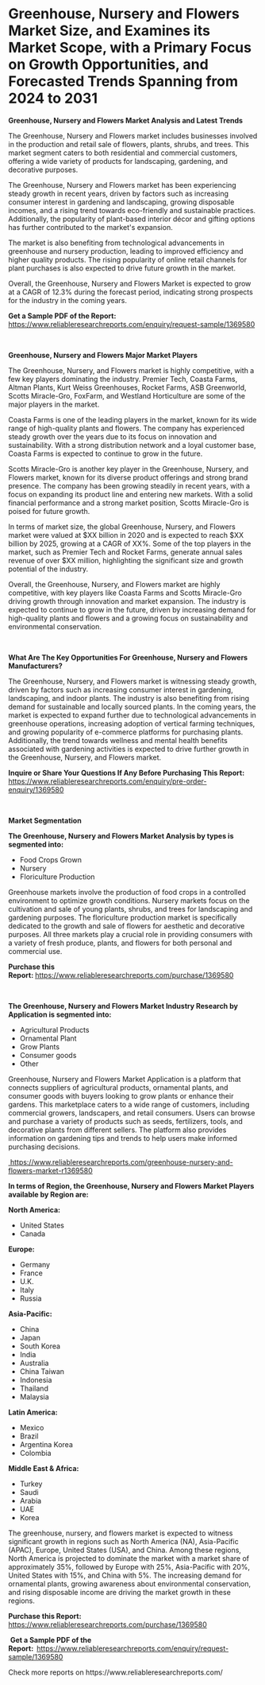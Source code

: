 <p><h1>Greenhouse, Nursery and Flowers Market Size, and Examines its Market Scope, with a Primary Focus on Growth Opportunities, and Forecasted Trends Spanning from 2024 to 2031</h1></p><p><strong>Greenhouse, Nursery and Flowers Market Analysis and Latest Trends</strong></p>
<p><p>The Greenhouse, Nursery and Flowers market includes businesses involved in the production and retail sale of flowers, plants, shrubs, and trees. This market segment caters to both residential and commercial customers, offering a wide variety of products for landscaping, gardening, and decorative purposes.</p><p>The Greenhouse, Nursery and Flowers market has been experiencing steady growth in recent years, driven by factors such as increasing consumer interest in gardening and landscaping, growing disposable incomes, and a rising trend towards eco-friendly and sustainable practices. Additionally, the popularity of plant-based interior décor and gifting options has further contributed to the market's expansion.</p><p>The market is also benefiting from technological advancements in greenhouse and nursery production, leading to improved efficiency and higher quality products. The rising popularity of online retail channels for plant purchases is also expected to drive future growth in the market.</p><p>Overall, the Greenhouse, Nursery and Flowers Market is expected to grow at a CAGR of 12.3% during the forecast period, indicating strong prospects for the industry in the coming years.</p></p>
<p><strong>Get a Sample PDF of the Report:&nbsp;</strong> <a href="https://www.reliableresearchreports.com/enquiry/request-sample/1369580">https://www.reliableresearchreports.com/enquiry/request-sample/1369580</a></p>
<p>&nbsp;</p>
<p><strong>Greenhouse, Nursery and Flowers Major Market Players</strong></p>
<p><p>The Greenhouse, Nursery, and Flowers market is highly competitive, with a few key players dominating the industry. Premier Tech, Coasta Farms, Altman Plants, Kurt Weiss Greenhouses, Rocket Farms, ASB Greenworld, Scotts Miracle-Gro, FoxFarm, and Westland Horticulture are some of the major players in the market.</p><p>Coasta Farms is one of the leading players in the market, known for its wide range of high-quality plants and flowers. The company has experienced steady growth over the years due to its focus on innovation and sustainability. With a strong distribution network and a loyal customer base, Coasta Farms is expected to continue to grow in the future.</p><p>Scotts Miracle-Gro is another key player in the Greenhouse, Nursery, and Flowers market, known for its diverse product offerings and strong brand presence. The company has been growing steadily in recent years, with a focus on expanding its product line and entering new markets. With a solid financial performance and a strong market position, Scotts Miracle-Gro is poised for future growth.</p><p>In terms of market size, the global Greenhouse, Nursery, and Flowers market were valued at $XX billion in 2020 and is expected to reach $XX billion by 2025, growing at a CAGR of XX%. Some of the top players in the market, such as Premier Tech and Rocket Farms, generate annual sales revenue of over $XX million, highlighting the significant size and growth potential of the industry. </p><p>Overall, the Greenhouse, Nursery, and Flowers market are highly competitive, with key players like Coasta Farms and Scotts Miracle-Gro driving growth through innovation and market expansion. The industry is expected to continue to grow in the future, driven by increasing demand for high-quality plants and flowers and a growing focus on sustainability and environmental conservation.</p></p>
<p>&nbsp;</p>
<p><strong>What Are The Key Opportunities For Greenhouse, Nursery and Flowers Manufacturers?</strong></p>
<p><p>The Greenhouse, Nursery, and Flowers market is witnessing steady growth, driven by factors such as increasing consumer interest in gardening, landscaping, and indoor plants. The industry is also benefiting from rising demand for sustainable and locally sourced plants. In the coming years, the market is expected to expand further due to technological advancements in greenhouse operations, increasing adoption of vertical farming techniques, and growing popularity of e-commerce platforms for purchasing plants. Additionally, the trend towards wellness and mental health benefits associated with gardening activities is expected to drive further growth in the Greenhouse, Nursery, and Flowers market.</p></p>
<p><strong>Inquire or Share Your Questions If Any Before Purchasing This Report:</strong> <a href="https://www.reliableresearchreports.com/enquiry/pre-order-enquiry/1369580">https://www.reliableresearchreports.com/enquiry/pre-order-enquiry/1369580</a></p>
<p>&nbsp;</p>
<p><strong>Market Segmentation</strong></p>
<p><strong>The Greenhouse, Nursery and Flowers Market Analysis by types is segmented into:</strong></p>
<p><ul><li>Food Crops Grown</li><li>Nursery</li><li>Floriculture Production</li></ul></p>
<p><p>Greenhouse markets involve the production of food crops in a controlled environment to optimize growth conditions. Nursery markets focus on the cultivation and sale of young plants, shrubs, and trees for landscaping and gardening purposes. The floriculture production market is specifically dedicated to the growth and sale of flowers for aesthetic and decorative purposes. All three markets play a crucial role in providing consumers with a variety of fresh produce, plants, and flowers for both personal and commercial use.</p></p>
<p><strong>Purchase this Report:&nbsp;</strong><a href="https://www.reliableresearchreports.com/purchase/1369580">https://www.reliableresearchreports.com/purchase/1369580</a></p>
<p>&nbsp;</p>
<p><strong>The Greenhouse, Nursery and Flowers Market Industry Research by Application is segmented into:</strong></p>
<p><ul><li>Agricultural Products</li><li>Ornamental Plant</li><li>Grow Plants</li><li>Consumer goods</li><li>Other</li></ul></p>
<p><p>Greenhouse, Nursery and Flowers Market Application is a platform that connects suppliers of agricultural products, ornamental plants, and consumer goods with buyers looking to grow plants or enhance their gardens. This marketplace caters to a wide range of customers, including commercial growers, landscapers, and retail consumers. Users can browse and purchase a variety of products such as seeds, fertilizers, tools, and decorative plants from different sellers. The platform also provides information on gardening tips and trends to help users make informed purchasing decisions.</p></p>
<p><a href="https://www.reliableresearchreports.com/greenhouse-nursery-and-flowers-market-r1369580">&nbsp;https://www.reliableresearchreports.com/greenhouse-nursery-and-flowers-market-r1369580</a></p>
<p><strong>In terms of Region, the Greenhouse, Nursery and Flowers Market Players available by Region are:</strong></p>
<p>
    <p> <strong> North America: </strong>
        <ul>
            <li>United States</li>
            <li>Canada</li>
        </ul>
        </p> 
    <p> <strong> Europe: </strong>
        <ul>
            <li>Germany</li>
            <li>France</li>
            <li>U.K.</li>
            <li>Italy</li>
            <li>Russia</li>
        </ul>
        </p> 
    <p> <strong> Asia-Pacific: </strong>
        <ul>
            <li>China</li>
            <li>Japan</li>
            <li>South Korea</li>
            <li>India</li>
            <li>Australia</li>
            <li>China Taiwan</li>
            <li>Indonesia</li>
            <li>Thailand</li>
            <li>Malaysia</li>
        </ul>
        </p> 
    <p> <strong> Latin America: </strong>
        <ul>
            <li>Mexico</li>
            <li>Brazil</li>
            <li>Argentina Korea</li>
            <li>Colombia</li>
        </ul>
        </p> 
    <p> <strong> Middle East & Africa: </strong>
        <ul>
            <li>Turkey</li>
            <li>Saudi</li>
            <li>Arabia</li>
            <li>UAE</li>
            <li>Korea</li>
        </ul>
    </p>
    </p>
<p><p>The greenhouse, nursery, and flowers market is expected to witness significant growth in regions such as North America (NA), Asia-Pacific (APAC), Europe, United States (USA), and China. Among these regions, North America is projected to dominate the market with a market share of approximately 35%, followed by Europe with 25%, Asia-Pacific with 20%, United States with 15%, and China with 5%. The increasing demand for ornamental plants, growing awareness about environmental conservation, and rising disposable income are driving the market growth in these regions.</p></p>
<p><strong>Purchase this Report: </strong><a href="https://www.reliableresearchreports.com/purchase/1369580">https://www.reliableresearchreports.com/purchase/1369580</a></p>
<p>&nbsp;<strong>Get a Sample PDF of the Report:&nbsp;&nbsp;</strong><a href="https://www.reliableresearchreports.com/enquiry/request-sample/1369580">https://www.reliableresearchreports.com/enquiry/request-sample/1369580</a></p>
<p><strong></strong></p>
<p>Check more reports on https://www.reliableresearchreports.com/</p>